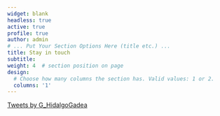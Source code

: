 ```yaml
---
widget: blank
headless: true
active: true
profile: true 
author: admin
# ... Put Your Section Options Here (title etc.) ...
title: Stay in touch 
subtitle:
weight: 4  # section position on page
design:
  # Choose how many columns the section has. Valid values: 1 or 2.
  columns: '1'
---
```


<a class="twitter-timeline" data-lang="en" data-width="100%" data-height="600" data-theme="dark" href="https://twitter.com/G_HidalgoGadea?ref_src=twsrc%5Etfw">Tweets by G_HidalgoGadea</a> <script async src="https://platform.twitter.com/widgets.js" charset="utf-8"></script>
